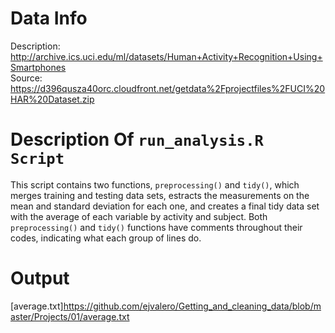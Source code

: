 Data Info
================================

Description: http://archive.ics.uci.edu/ml/datasets/Human+Activity+Recognition+Using+Smartphones  
Source: https://d396qusza40orc.cloudfront.net/getdata%2Fprojectfiles%2FUCI%20HAR%20Dataset.zip


Description Of ```run_analysis.R Script```
================================

This script contains two functions, ```preprocessing()``` and ```tidy()```, which merges training and testing data sets, estracts the measurements on the mean and standard deviation for each one, and creates a final tidy data set with the average of each variable by activity and subject.
Both ```preprocessing()``` and ```tidy()``` functions have comments throughout their codes, indicating what each group of lines do.

Output
================================

[average.txt]https://github.com/ejvalero/Getting_and_cleaning_data/blob/master/Projects/01/average.txt
